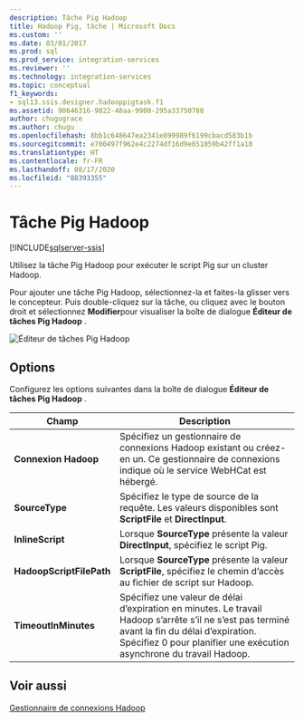 ```yaml
---
description: Tâche Pig Hadoop
title: Hadoop Pig, tâche | Microsoft Docs
ms.custom: ''
ms.date: 03/01/2017
ms.prod: sql
ms.prod_service: integration-services
ms.reviewer: ''
ms.technology: integration-services
ms.topic: conceptual
f1_keywords:
- sql13.ssis.designer.hadooppigtask.f1
ms.assetid: 90646316-9822-48aa-9900-295a33750780
author: chugugrace
ms.author: chugu
ms.openlocfilehash: 8bb1c648647ea2341e899989f6199cbacd583b1b
ms.sourcegitcommit: e700497f962e4c2274df16d9e651059b42ff1a10
ms.translationtype: HT
ms.contentlocale: fr-FR
ms.lasthandoff: 08/17/2020
ms.locfileid: "88393355"
---
```

# <a name="hadoop-pig-task"></a>Tâche Pig Hadoop

[!INCLUDE[sqlserver-ssis](../../includes/applies-to-version/sqlserver-ssis.md)]


  Utilisez la tâche Pig Hadoop pour exécuter le script Pig sur un cluster Hadoop.  
  
 Pour ajouter une tâche Pig Hadoop, sélectionnez-la et faites-la glisser vers le concepteur. Puis double-cliquez sur la tâche, ou cliquez avec le bouton droit et sélectionnez **Modifier**pour visualiser la boîte de dialogue **Éditeur de tâches Pig Hadoop** .  
  
 ![Éditeur de tâches Pig Hadoop](../../integration-services/control-flow/media/hadoop-pig-task.png "Éditeur de tâches Pig Hadoop")  
  
## <a name="options"></a>Options  
 Configurez les options suivantes dans la boîte de dialogue **Éditeur de tâches Pig Hadoop** .  
  
|Champ|Description|  
|-----------|-----------------|  
|**Connexion Hadoop**|Spécifiez un gestionnaire de connexions Hadoop existant ou créez-en un. Ce gestionnaire de connexions indique où le service WebHCat est hébergé.|  
|**SourceType**|Spécifiez le type de source de la requête. Les valeurs disponibles sont **ScriptFile** et **DirectInput**.|  
|**InlineScript**|Lorsque **SourceType** présente la valeur **DirectInput**, spécifiez le script Pig.|  
|**HadoopScriptFilePath**|Lorsque **SourceType** présente la valeur **ScriptFile**, spécifiez le chemin d’accès au fichier de script sur Hadoop.|  
|**TimeoutInMinutes**|Spécifiez une valeur de délai d’expiration en minutes. Le travail Hadoop s’arrête s’il ne s’est pas terminé avant la fin du délai d’expiration. Spécifiez 0 pour planifier une exécution asynchrone du travail Hadoop.|  
  
## <a name="see-also"></a>Voir aussi  
 [Gestionnaire de connexions Hadoop](../../integration-services/connection-manager/hadoop-connection-manager.md)  
  
  
